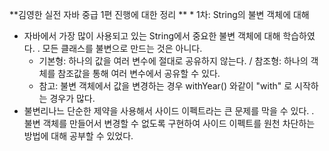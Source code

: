 
**김영한 실전 자바 중급 1편 진행에 대한 정리
**   * 1차: String의 불변 객체에 대해
   - 자바에서 가장 많이 사용되고 있는 String에서 중요한 불변 객체에 대해 학습하였다.
     . 모든 클래스를 불변으로 만드는 것은 아니다.
     - 기본형: 하나의 값을 여러 변수에 절대로 공유하지 않는다. / 참조형: 하나의 객체를 참조값을 통해 여러 변수에서 공유할 수 있다.
     - 참고: 불변 객체에서 값을 변경하는 경우 withYear() 와같이 "with" 로 시작하는 경우가 많다.
   - 불변리나느 단순한 제약을 사용해서 사이드 이펙트라는 큰 문제를 막을 수 있다.
     . 불변 객체를 만들어서 변경할 수 없도록 구현하여 사이드 이펙트를 원천 차단하는 방법에 대해 공부할 수 있었다. 
